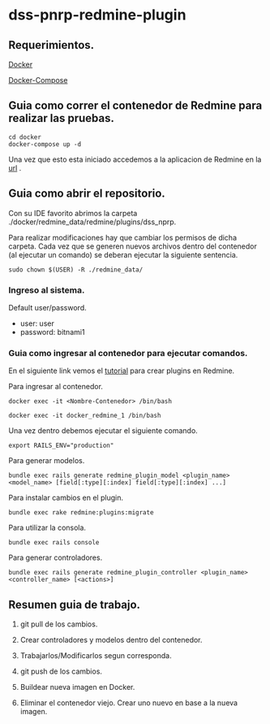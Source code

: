 # dss-pnrp-redmine-plugin

## Requerimientos.

[Docker](https://docs.docker.com/engine/install/ubuntu/)

[Docker-Compose](https://docs.docker.com/compose/install/)

## Guia como correr el contenedor de Redmine para realizar las pruebas.

```
cd docker
docker-compose up -d 
```

Una vez que esto esta iniciado accedemos a la aplicacion de Redmine en la [url](http://localhost:8080) .

## Guia como abrir el repositorio.

Con su IDE favorito abrimos la carpeta ./docker/redmine_data/redmine/plugins/dss_nprp. 

Para realizar modificaciones hay que cambiar los permisos de dicha carpeta. Cada vez que se generen nuevos archivos dentro del contenedor (al ejecutar un comando) se deberan ejecutar la siguiente sentencia.

```
sudo chown $(USER) -R ./redmine_data/
```

### Ingreso al sistema.

Default user/password.
* user: user
* password: bitnami1

### Guia como ingresar al contenedor para ejecutar comandos.

En el siguiente link vemos el [tutorial](https://www.redmine.org/projects/redmine/wiki/Plugin_Tutorial) para crear plugins en Redmine.

Para ingresar al contenedor.
```
docker exec -it <Nombre-Contenedor> /bin/bash

docker exec -it docker_redmine_1 /bin/bash
```

Una vez dentro debemos ejecutar el siguiente comando.
```
export RAILS_ENV="production" 
```

Para generar modelos.
```
bundle exec rails generate redmine_plugin_model <plugin_name> <model_name> [field[:type][:index] field[:type][:index] ...]
```

Para instalar cambios en el plugin.
```
bundle exec rake redmine:plugins:migrate
```

Para utilizar la consola. 

```
bundle exec rails console
```

Para generar controladores.
```
bundle exec rails generate redmine_plugin_controller <plugin_name> <controller_name> [<actions>]
```

## Resumen guia de trabajo.

1. git pull de los cambios.

1. Crear controladores y modelos dentro del contenedor.

1. Trabajarlos/Modificarlos segun corresponda.

1. git push de los cambios.

1. Buildear nueva imagen en Docker.

1. Eliminar el contenedor viejo. Crear uno nuevo en base a la nueva imagen.






